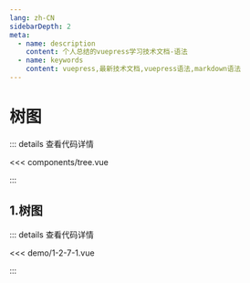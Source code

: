 ```yaml
---
lang: zh-CN
sidebarDepth: 2
meta:
  - name: description
    content: 个人总结的vuepress学习技术文档-语法
  - name: keywords
    content: vuepress,最新技术文档,vuepress语法,markdown语法
---
```


# 树图

::: details 查看代码详情

<<< components/tree.vue

:::

## 1.树图

  <Container url="https://zhoubichuan.com/resume/?type=echarts&name=1-2-7-1.vue" />

::: details 查看代码详情

<<< demo/1-2-7-1.vue

:::

